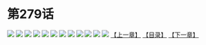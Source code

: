 # 第279话
![](https://mao.mhtupian.com/uploads/img/7563/331031/001.jpg)
![](https://mao.mhtupian.com/uploads/img/7563/331031/002.jpg)
![](https://mao.mhtupian.com/uploads/img/7563/331031/003.jpg)
![](https://mao.mhtupian.com/uploads/img/7563/331031/004.jpg)
![](https://mao.mhtupian.com/uploads/img/7563/331031/005.jpg)
![](https://mao.mhtupian.com/uploads/img/7563/331031/006.jpg)
![](https://mao.mhtupian.com/uploads/img/7563/331031/007.jpg)
![](https://mao.mhtupian.com/uploads/img/7563/331031/008.jpg)
![](https://mao.mhtupian.com/uploads/img/7563/331031/009.jpg)
![](https://mao.mhtupian.com/uploads/img/7563/331031/010.jpg)
![](https://mao.mhtupian.com/uploads/img/7563/331031/011.jpg)
![](https://mao.mhtupian.com/uploads/img/7563/331031/012.jpg)
[【上一章】](./3.md)
[【目录】](./READMD.md)
[【下一章】](./5.md)
